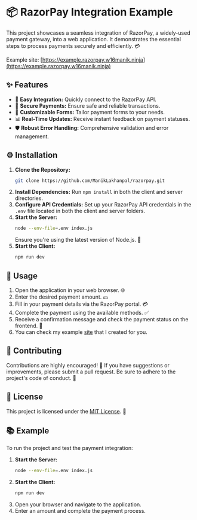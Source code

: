 # 📦 RazorPay Integration Example

This project showcases a seamless integration of RazorPay, a widely-used payment gateway, into a web application.
It demonstrates the essential steps to process payments securely and efficiently. 💳

Example site: [https://example.razorpay.w16manik.ninja](https://example.razorpay.w16manik.ninja)

## ✨ Features
- 🔌 **Easy Integration:** Quickly connect to the RazorPay API.
- 🔐 **Secure Payments:** Ensure safe and reliable transactions.
- 🎨 **Customizable Forms:** Tailor payment forms to your needs.
- 📊 **Real-Time Updates:** Receive instant feedback on payment statuses.
- 🛡️ **Robust Error Handling:** Comprehensive validation and error management.

## ⚙️ Installation
1. **Clone the Repository:**
    ```bash
    git clone https://github.com/ManikLakhanpal/razorpay.git
    ```
2. **Install Dependencies:** Run `npm install` in both the client and server directories.
3. **Configure API Credentials:** Set up your RazorPay API credentials in the `.env` file located in both the client and server folders.
4. **Start the Server:**
    ```bash
    node --env-file=.env index.js
    ```
    Ensure you're using the latest version of Node.js. 🔄
5. **Start the Client:**
    ```bash
    npm run dev
    ```

## 🚀 Usage
1. Open the application in your web browser. 🌐
2. Enter the desired payment amount. 💵
3. Fill in your payment details via the RazorPay portal. 💳
4. Complete the payment using the available methods. ✅
5. Receive a confirmation message and check the payment status on the frontend. 🔄
6. You can check my example [site](https://example.razorpay.w16manik.ninja) that I created for you.

## 👥 Contributing
Contributions are highly encouraged! 🙌 If you have suggestions or improvements, please submit a pull request.
Be sure to adhere to the project's code of conduct. 🎯

## 📄 License
This project is licensed under the [MIT License](https://opensource.org/licenses/MIT). 📜

## 📚 Example
To run the project and test the payment integration:
1. **Start the Server:**
    ```bash
    node --env-file=.env index.js
    ```
2. **Start the Client:**
    ```bash
    npm run dev
    ```
3. Open your browser and navigate to the application.
4. Enter an amount and complete the payment process.
